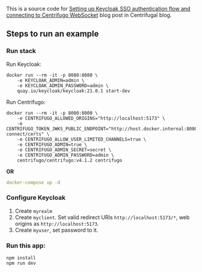 This is a source code for [Setting up Keycloak SSO authentication flow and connecting to Centrifugo WebSocket](https://centrifugal.dev/blog/2023/03/31/keycloak-sso-centrifugo) blog post in Centrifugal blog. 

## Steps to run an example

### Run stack

Run Keycloak:

```
docker run --rm -it -p 8080:8080 \
    -e KEYCLOAK_ADMIN=admin \
    -e KEYCLOAK_ADMIN_PASSWORD=admin \
    quay.io/keycloak/keycloak:21.0.1 start-dev
```

Run Centrifugo:

```
docker run --rm -it -p 8000:8000 \
    -e CENTRIFUGO_ALLOWED_ORIGINS="http://localhost:5173" \
    -e CENTRIFUGO_TOKEN_JWKS_PUBLIC_ENDPOINT="http://host.docker.internal:8080/realms/myrealm/protocol/openid-connect/certs" \
    -e CENTRIFUGO_ALLOW_USER_LIMITED_CHANNELS=true \
    -e CENTRIFUGO_ADMIN=true \
    -e CENTRIFUGO_ADMIN_SECRET=secret \
    -e CENTRIFUGO_ADMIN_PASSWORD=admin \
    centrifugo/centrifugo:v4.1.2 centrifugo
```

**OR**

```yaml
docker-compose up -d
```

### Configure Keycloak

1. Create `myrealm`
2. Create `myclient`. Set valid redirect URIs `http://localhost:5173/*`, web origins as `http://localhost:5173`.
3. Create `myuser`, set password to it.


### Run this app:

```
npm install
npm run dev
```
